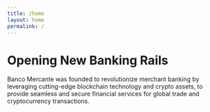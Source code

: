 ```yaml
---
title: /home
layout: home
permalink: /
---
```


# Opening New Banking Rails

Banco Mercante was founded to revolutionize merchant banking by leveraging cutting-edge blockchain technology and crypto assets, to provide seamless and secure financial services for global trade and cryptocurrency transactions.
